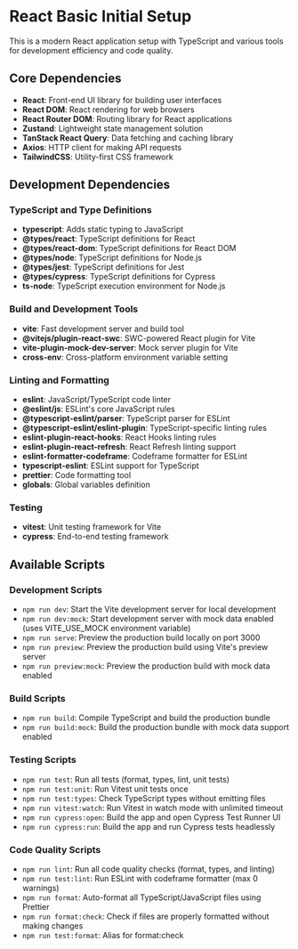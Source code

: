 # React Basic Initial Setup

This is a modern React application setup with TypeScript and various tools for development efficiency and code quality.

## Core Dependencies

- **React**: Front-end UI library for building user interfaces
- **React DOM**: React rendering for web browsers
- **React Router DOM**: Routing library for React applications
- **Zustand**: Lightweight state management solution
- **TanStack React Query**: Data fetching and caching library
- **Axios**: HTTP client for making API requests
- **TailwindCSS**: Utility-first CSS framework

## Development Dependencies

### TypeScript and Type Definitions
- **typescript**: Adds static typing to JavaScript
- **@types/react**: TypeScript definitions for React
- **@types/react-dom**: TypeScript definitions for React DOM
- **@types/node**: TypeScript definitions for Node.js
- **@types/jest**: TypeScript definitions for Jest
- **@types/cypress**: TypeScript definitions for Cypress
- **ts-node**: TypeScript execution environment for Node.js

### Build and Development Tools
- **vite**: Fast development server and build tool
- **@vitejs/plugin-react-swc**: SWC-powered React plugin for Vite
- **vite-plugin-mock-dev-server**: Mock server plugin for Vite
- **cross-env**: Cross-platform environment variable setting

### Linting and Formatting
- **eslint**: JavaScript/TypeScript code linter
- **@eslint/js**: ESLint's core JavaScript rules
- **@typescript-eslint/parser**: TypeScript parser for ESLint
- **@typescript-eslint/eslint-plugin**: TypeScript-specific linting rules
- **eslint-plugin-react-hooks**: React Hooks linting rules
- **eslint-plugin-react-refresh**: React Refresh linting support
- **eslint-formatter-codeframe**: Codeframe formatter for ESLint
- **typescript-eslint**: ESLint support for TypeScript
- **prettier**: Code formatting tool
- **globals**: Global variables definition

### Testing
- **vitest**: Unit testing framework for Vite
- **cypress**: End-to-end testing framework



## Available Scripts

### Development Scripts
- `npm run dev`: Start the Vite development server for local development
- `npm run dev:mock`: Start development server with mock data enabled (uses VITE_USE_MOCK environment variable)
- `npm run serve`: Preview the production build locally on port 3000
- `npm run preview`: Preview the production build using Vite's preview server
- `npm run preview:mock`: Preview the production build with mock data enabled

### Build Scripts
- `npm run build`: Compile TypeScript and build the production bundle
- `npm run build:mock`: Build the production bundle with mock data support enabled

### Testing Scripts
- `npm run test`: Run all tests (format, types, lint, unit tests)
- `npm run test:unit`: Run Vitest unit tests once
- `npm run test:types`: Check TypeScript types without emitting files
- `npm run vitest:watch`: Run Vitest in watch mode with unlimited timeout
- `npm run cypress:open`: Build the app and open Cypress Test Runner UI
- `npm run cypress:run`: Build the app and run Cypress tests headlessly

### Code Quality Scripts
- `npm run lint`: Run all code quality checks (format, types, and linting)
- `npm run test:lint`: Run ESLint with codeframe formatter (max 0 warnings)
- `npm run format`: Auto-format all TypeScript/JavaScript files using Prettier
- `npm run format:check`: Check if files are properly formatted without making changes
- `npm run test:format`: Alias for format:check
